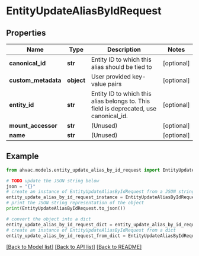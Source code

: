 # EntityUpdateAliasByIdRequest


## Properties

Name | Type | Description | Notes
------------ | ------------- | ------------- | -------------
**canonical_id** | **str** | Entity ID to which this alias should be tied to | [optional] 
**custom_metadata** | **object** | User provided key-value pairs | [optional] 
**entity_id** | **str** | Entity ID to which this alias belongs to. This field is deprecated, use canonical_id. | [optional] 
**mount_accessor** | **str** | (Unused) | [optional] 
**name** | **str** | (Unused) | [optional] 

## Example

```python
from ahvac.models.entity_update_alias_by_id_request import EntityUpdateAliasByIdRequest

# TODO update the JSON string below
json = "{}"
# create an instance of EntityUpdateAliasByIdRequest from a JSON string
entity_update_alias_by_id_request_instance = EntityUpdateAliasByIdRequest.from_json(json)
# print the JSON string representation of the object
print(EntityUpdateAliasByIdRequest.to_json())

# convert the object into a dict
entity_update_alias_by_id_request_dict = entity_update_alias_by_id_request_instance.to_dict()
# create an instance of EntityUpdateAliasByIdRequest from a dict
entity_update_alias_by_id_request_from_dict = EntityUpdateAliasByIdRequest.from_dict(entity_update_alias_by_id_request_dict)
```
[[Back to Model list]](../README.md#documentation-for-models) [[Back to API list]](../README.md#documentation-for-api-endpoints) [[Back to README]](../README.md)


